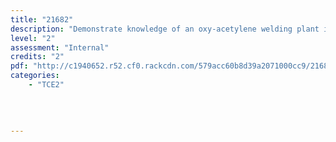 ```yaml
---
title: "21682"
description: "Demonstrate knowledge of an oxy-acetylene welding plant in the motor industry"
level: "2"
assessment: "Internal"
credits: "2"
pdf: "http://c1940652.r52.cf0.rackcdn.com/579acc60b8d39a2071000cc9/21682.pdf"
categories:
    - "TCE2"
    
    
    
    
---
```

